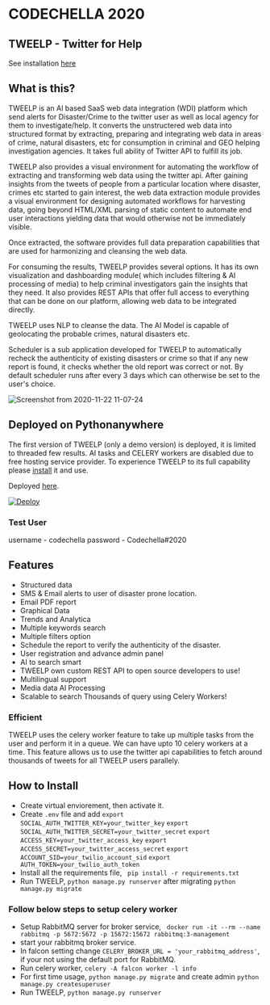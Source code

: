 # CODECHELLA 2020

## TWEELP - Twitter for Help



See installation [here](#how-to-install)

## What is this?
TWEELP is an AI based SaaS web data integration (WDI) platform which send alerts for Disaster/Crime to the twitter user as well as local agency for them to investigate/help. It converts the unstructered web data into structured format by extracting, preparing and integrating web data in areas of crime, natural disasters, etc for consumption in criminal and GEO helping investigation agencies. It takes full ability of Twitter API to fulfill its job.

TWEELP also provides a visual environment for automating the workflow of extracting and transforming web data using the twitter api. After gaining insights from  the tweets of people from a particular location where disaster, crimes etc started to gain interest, the web data extraction module provides a visual environment for designing automated workflows for harvesting data, going beyond HTML/XML parsing of static content to automate end user interactions yielding data that would otherwise not be immediately visible.

Once extracted, the software provides full data preparation capabilities that are used for harmonizing and cleansing the web data. 

For consuming the results, TWEELP provides several options. It has its own visualization and dashboarding module( which includes filtering & AI processing of media) to help criminal investigators gain the insights that they need. It also provides REST APIs that offer full access to everything that can be done on our platform, allowing web data to be integrated directly. 

TWEELP uses NLP to cleanse the data. The AI Model is capable of geolocating the probable crimes, natural disasters etc.

Scheduler is a sub application developed for TWEELP  to automatically recheck  the authenticity of existing disasters or crime so that if any new report is found, it checks whether the old report was correct or not. By default scheduler runs after every 3 days which can otherwise be set to the user's choice.


![Screenshot from 2020-11-22 11-07-24](https://user-images.githubusercontent.com/28597524/99896047-f1f38000-2cb2-11eb-8d49-5ac5843e25c4.png "TWEELP")

## Deployed on Pythonanywhere
The first version of TWEELP (only a demo version) is deployed, it is limited to threaded few results. AI tasks and CELERY workers are disabled due to free hosting service provider. To experience TWEELP to its full capability please [install](#how-to-install) it and use.

Deployed [here](https://tweelp.pythonanywhere.com/ "here").

[![Deploy](https://www.pythonanywhere.com/static/anywhere/images/PA-logo.svg)](http://sih2020sk216slytherin.pythonanywhere.com)

### Test User
username - codechella
password - Codechella#2020


## Features
- Structured data
- SMS & Email alerts to user of disaster prone location. 
- Email PDF report
- Graphical Data
- Trends and Analytica
- Multiple keywords search
- Multiple filters option
- Schedule the report to verify the authenticity of the disaster.
- User registration and advance admin panel
- AI to search smart
- TWEELP own custom REST API to open source developers to use!
- Multilingual support
- Media data AI Processing
- Scalable to search Thousands of query using Celery Workers!



### Efficient
TWEELP uses the celery worker feature to take up multiple tasks from the user and perform it in a queue.
We can have upto 10 celery workers at a time. This feature allows us to use the twitter api capabilities to fetch around thousands of tweets for all TWEELP users parallely.


## How to Install
- Create virtual enviorement, then activate it.
- Create ```.env``` file and add ```export SOCIAL_AUTH_TWITTER_KEY=your_twitter_key```
```export SOCIAL_AUTH_TWITTER_SECRET=your_twitter_secret```
```export ACCESS_KEY=your_twitter_access_key```
```export ACCESS_SECRET=your_twitter_access_secret```
```export ACCOUNT_SID=your_twilio_account_sid```
```export AUTH_TOKEN=your_twilio_auth_token```
- Install all the requirements file, ``` pip install -r requirements.txt```
- Run TWEELP, ```python manage.py runserver``` after migrating ```python manage.py migrate```

### Follow below steps to setup celery worker
- Setup RabbitMQ server for broker service, ``` docker run -it --rm --name rabbitmq -p 5672:5672 -p 15672:15672 rabbitmq:3-management```
- start your rabbitmq broker service.
- In falcon setting change ```CELERY_BROKER_URL = 'your_rabbitmq_address'```, if your not using the default port for RabbitMQ.
- Run celery worker, ```celery -A falcon worker -l info```
- For first time usage, ```python manage.py migrate``` and create admin ```python manage.py createsuperuser```
- Run TWEELP, ```python manage.py runserver```





